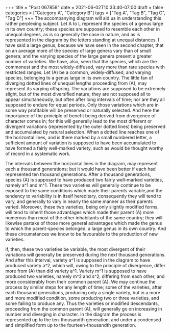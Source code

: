 +++
title = "Post 067858"
date = 2021-06-02T10:33:40-07:00
draft = false
categories = ["Category A", "Category B"]
tags = ["Tag A", "Tag B", "Tag C", "Tag D"]
+++
The accompanying diagram will aid us in understanding this rather perplexing subject. Let A to L represent the species of a genus large in its own country; these species are supposed to resemble each other in unequal degrees, as is so generally the case in nature, and as is represented in the diagram by the letters standing at unequal distances. I have said a large genus, because we have seen in the second chapter, that on an average more of the species of large genera vary than of small genera; and the varying species of the large genera present a greater number of varieties. We have, also, seen that the species, which are the commonest and the most widely-diffused, vary more than rare species with restricted ranges. Let (A) be a common, widely-diffused, and varying species, belonging to a genus large in its own country. The little fan of diverging dotted lines of unequal lengths proceeding from (A), may represent its varying offspring. The variations are supposed to be extremely slight, but of the most diversified nature; they are not supposed all to appear simultaneously, but often after long intervals of time; nor are they all supposed to endure for equal periods. Only those variations which are in some way profitable will be preserved or naturally selected. And here the importance of the principle of benefit being derived from divergence of character comes in; for this will generally lead to the most different or divergent variations (represented by the outer dotted lines) being preserved and accumulated by natural selection. When a dotted line reaches one of the horizontal lines, and is there marked by a small numbered letter, a sufficient amount of variation is supposed to have been accumulated to have formed a fairly well-marked variety, such as would be thought worthy of record in a systematic work.

The intervals between the horizontal lines in the diagram, may represent each a thousand generations; but it would have been better if each had represented ten thousand generations. After a thousand generations, species (A) is supposed to have produced two fairly well-marked varieties, namely a^1 and m^1. These two varieties will generally continue to be exposed to the same conditions which made their parents variable,and the tendency to variability is in itself hereditary, consequently they will tend to vary, and generally to vary in nearly the same manner as their parents varied. Moreover, these two varieties, being only slightly modified forms, will tend to inherit those advantages which made their parent (A) more numerous than most of the other inhabitants of the same country; they will likewise partake of those more general advantages which made the genus to which the parent-species belonged, a large genus in its own country. And these circumstances we know to be favourable to the production of new varieties.

If, then, these two varieties be variable, the most divergent of their variations will generally be preserved during the next thousand generations. And after this interval, variety a^1 is supposed in the diagram to have produced variety a^2, which will, owing to the principle of divergence, differ more from (A) than did variety a^1. Variety m^1 is supposed to have produced two varieties, namely m^2 and s^2, differing from each other, and more considerably from their common parent (A). We may continue the process by similar steps for any length of time; some of the varieties, after each thousand generations, producing only a single variety, but in a more and more modified condition, some producing two or three varieties, and some failing to produce any. Thus the varieties or modified descendants, proceeding from the common parent (A), will generally go on increasing in number and diverging in character. In the diagram the process is represented up to the ten-thousandth generation, and under a condensed and simplified form up to the fourteen-thousandth generation.
